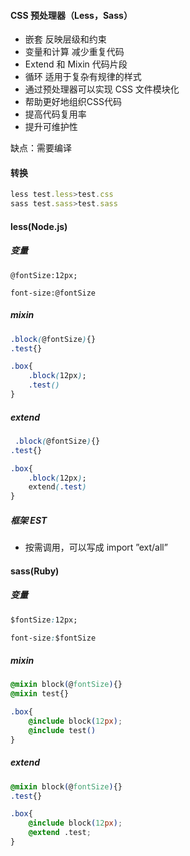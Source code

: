 #### CSS 预处理器（Less，Sass）

- 嵌套 反映层级和约束
- 变量和计算 减少重复代码
- Extend 和 Mixin 代码片段
- 循环 适用于复杂有规律的样式
- 通过预处理器可以实现 CSS 文件模块化
- 帮助更好地组织CSS代码
- 提高代码复用率
- 提升可维护性

缺点：需要编译

#### 转换

```js
less test.less>test.css
sass test.sass>test.sass
```



#### less(Node.js)

##### 变量

```csss
@fontSize:12px;

font-size:@fontSize
```

##### mixin

```css
.block(@fontSize){}
.test{}

.box{
    .block(12px);
    .test()
}
```

##### extend

```css
 .block(@fontSize){}
.test{}

.box{
    .block(12px);
    extend(.test)
}
```

##### 框架 EST

- 按需调用，可以写成  import ”ext/all” 



#### sass(Ruby)

##### 变量

```css
$fontSize:12px;

font-size:$fontSize
```

##### mixin

```css
@mixin block(@fontSize){}
@mixin test{}

.box{
    @include block(12px);
    @include test()
}
```

##### extend

```css
@mixin block(@fontSize){}
.test{}

.box{
    @include block(12px);
    @extend .test;
}
```

